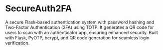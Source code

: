 # SecureAuth2FA
A secure Flask-based authentication system with password hashing and Two-Factor Authentication (2FA) using TOTP. It generates a QR code for users to scan with an authenticator app, ensuring enhanced security. Built with Flask, PyOTP, bcrypt, and QR code generation for seamless login verification.
